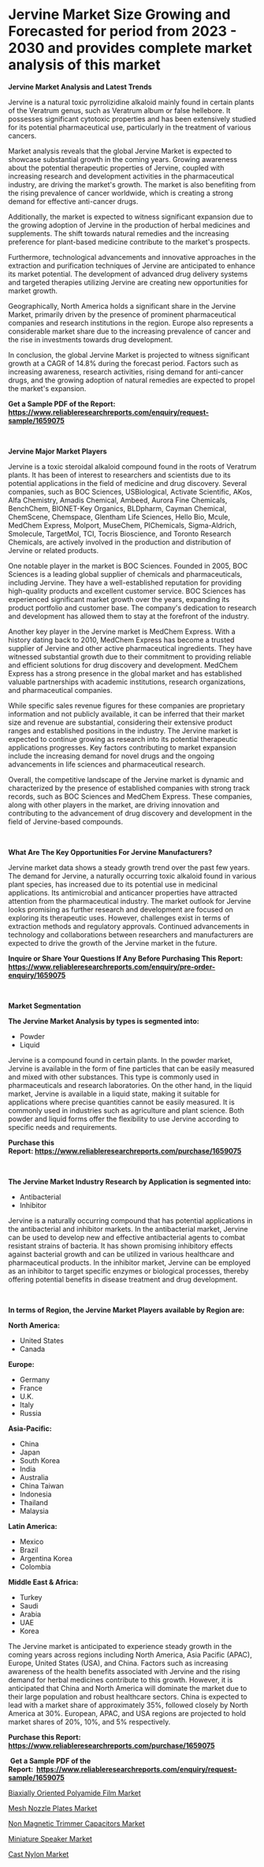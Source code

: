 <p><h1>Jervine Market Size Growing and Forecasted for period from 2023 - 2030 and provides complete market analysis of this market</h1></p><p><strong>Jervine Market Analysis and Latest Trends</strong></p>
<p><p>Jervine is a natural toxic pyrrolizidine alkaloid mainly found in certain plants of the Veratrum genus, such as Veratrum album or false hellebore. It possesses significant cytotoxic properties and has been extensively studied for its potential pharmaceutical use, particularly in the treatment of various cancers.</p><p>Market analysis reveals that the global Jervine Market is expected to showcase substantial growth in the coming years. Growing awareness about the potential therapeutic properties of Jervine, coupled with increasing research and development activities in the pharmaceutical industry, are driving the market's growth. The market is also benefiting from the rising prevalence of cancer worldwide, which is creating a strong demand for effective anti-cancer drugs.</p><p>Additionally, the market is expected to witness significant expansion due to the growing adoption of Jervine in the production of herbal medicines and supplements. The shift towards natural remedies and the increasing preference for plant-based medicine contribute to the market's prospects.</p><p>Furthermore, technological advancements and innovative approaches in the extraction and purification techniques of Jervine are anticipated to enhance its market potential. The development of advanced drug delivery systems and targeted therapies utilizing Jervine are creating new opportunities for market growth.</p><p>Geographically, North America holds a significant share in the Jervine Market, primarily driven by the presence of prominent pharmaceutical companies and research institutions in the region. Europe also represents a considerable market share due to the increasing prevalence of cancer and the rise in investments towards drug development.</p><p>In conclusion, the global Jervine Market is projected to witness significant growth at a CAGR of 14.8% during the forecast period. Factors such as increasing awareness, research activities, rising demand for anti-cancer drugs, and the growing adoption of natural remedies are expected to propel the market's expansion.</p></p>
<p><strong>Get a Sample PDF of the Report:&nbsp; <a href="https://www.reliableresearchreports.com/enquiry/request-sample/1659075">https://www.reliableresearchreports.com/enquiry/request-sample/1659075</a></strong></p>
<p>&nbsp;</p>
<p><strong>Jervine Major Market Players</strong></p>
<p><p>Jervine is a toxic steroidal alkaloid compound found in the roots of Veratrum plants. It has been of interest to researchers and scientists due to its potential applications in the field of medicine and drug discovery. Several companies, such as BOC Sciences, USBiological, Activate Scientific, AKos, Alfa Chemistry, Amadis Chemical, Ambeed, Aurora Fine Chemicals, BenchChem, BIONET-Key Organics, BLDpharm, Cayman Chemical, ChemScene, Chemspace, Glentham Life Sciences, Hello Bio, Mcule, MedChem Express, Molport, MuseChem, PIChemicals, Sigma-Aldrich, Smolecule, TargetMol, TCI, Tocris Bioscience, and Toronto Research Chemicals, are actively involved in the production and distribution of Jervine or related products.</p><p>One notable player in the market is BOC Sciences. Founded in 2005, BOC Sciences is a leading global supplier of chemicals and pharmaceuticals, including Jervine. They have a well-established reputation for providing high-quality products and excellent customer service. BOC Sciences has experienced significant market growth over the years, expanding its product portfolio and customer base. The company's dedication to research and development has allowed them to stay at the forefront of the industry.</p><p>Another key player in the Jervine market is MedChem Express. With a history dating back to 2010, MedChem Express has become a trusted supplier of Jervine and other active pharmaceutical ingredients. They have witnessed substantial growth due to their commitment to providing reliable and efficient solutions for drug discovery and development. MedChem Express has a strong presence in the global market and has established valuable partnerships with academic institutions, research organizations, and pharmaceutical companies.</p><p>While specific sales revenue figures for these companies are proprietary information and not publicly available, it can be inferred that their market size and revenue are substantial, considering their extensive product ranges and established positions in the industry. The Jervine market is expected to continue growing as research into its potential therapeutic applications progresses. Key factors contributing to market expansion include the increasing demand for novel drugs and the ongoing advancements in life sciences and pharmaceutical research.</p><p>Overall, the competitive landscape of the Jervine market is dynamic and characterized by the presence of established companies with strong track records, such as BOC Sciences and MedChem Express. These companies, along with other players in the market, are driving innovation and contributing to the advancement of drug discovery and development in the field of Jervine-based compounds.</p></p>
<p>&nbsp;</p>
<p><strong>What Are The Key Opportunities For Jervine Manufacturers?</strong></p>
<p><p>Jervine market data shows a steady growth trend over the past few years. The demand for Jervine, a naturally occurring toxic alkaloid found in various plant species, has increased due to its potential use in medicinal applications. Its antimicrobial and anticancer properties have attracted attention from the pharmaceutical industry. The market outlook for Jervine looks promising as further research and development are focused on exploring its therapeutic uses. However, challenges exist in terms of extraction methods and regulatory approvals. Continued advancements in technology and collaborations between researchers and manufacturers are expected to drive the growth of the Jervine market in the future.</p></p>
<p><strong>Inquire or Share Your Questions If Any Before Purchasing This Report: <a href="https://www.reliableresearchreports.com/enquiry/pre-order-enquiry/1659075">https://www.reliableresearchreports.com/enquiry/pre-order-enquiry/1659075</a></strong></p>
<p>&nbsp;</p>
<p><strong>Market Segmentation</strong></p>
<p><strong>The Jervine Market Analysis by types is segmented into:</strong></p>
<p><ul><li>Powder</li><li>Liquid</li></ul></p>
<p><p>Jervine is a compound found in certain plants. In the powder market, Jervine is available in the form of fine particles that can be easily measured and mixed with other substances. This type is commonly used in pharmaceuticals and research laboratories. On the other hand, in the liquid market, Jervine is available in a liquid state, making it suitable for applications where precise quantities cannot be easily measured. It is commonly used in industries such as agriculture and plant science. Both powder and liquid forms offer the flexibility to use Jervine according to specific needs and requirements.</p></p>
<p><strong>Purchase this Report:&nbsp;<a href="https://www.reliableresearchreports.com/purchase/1659075">https://www.reliableresearchreports.com/purchase/1659075</a></strong></p>
<p>&nbsp;</p>
<p><strong>The Jervine Market Industry Research by Application is segmented into:</strong></p>
<p><ul><li>Antibacterial</li><li>Inhibitor</li></ul></p>
<p><p>Jervine is a naturally occurring compound that has potential applications in the antibacterial and inhibitor markets. In the antibacterial market, Jervine can be used to develop new and effective antibacterial agents to combat resistant strains of bacteria. It has shown promising inhibitory effects against bacterial growth and can be utilized in various healthcare and pharmaceutical products. In the inhibitor market, Jervine can be employed as an inhibitor to target specific enzymes or biological processes, thereby offering potential benefits in disease treatment and drug development.</p></p>
<p>&nbsp;</p>
<p><strong>In terms of Region, the Jervine Market Players available by Region are:</strong></p>
<p>
    <p> <strong> North America: </strong>
        <ul>
            <li>United States</li>
            <li>Canada</li>
        </ul>
        </p> 
    <p> <strong> Europe: </strong>
        <ul>
            <li>Germany</li>
            <li>France</li>
            <li>U.K.</li>
            <li>Italy</li>
            <li>Russia</li>
        </ul>
        </p> 
    <p> <strong> Asia-Pacific: </strong>
        <ul>
            <li>China</li>
            <li>Japan</li>
            <li>South Korea</li>
            <li>India</li>
            <li>Australia</li>
            <li>China Taiwan</li>
            <li>Indonesia</li>
            <li>Thailand</li>
            <li>Malaysia</li>
        </ul>
        </p> 
    <p> <strong> Latin America: </strong>
        <ul>
            <li>Mexico</li>
            <li>Brazil</li>
            <li>Argentina Korea</li>
            <li>Colombia</li>
        </ul>
        </p> 
    <p> <strong> Middle East & Africa: </strong>
        <ul>
            <li>Turkey</li>
            <li>Saudi</li>
            <li>Arabia</li>
            <li>UAE</li>
            <li>Korea</li>
        </ul>
    </p>
    </p>
<p><p>The Jervine market is anticipated to experience steady growth in the coming years across regions including North America, Asia Pacific (APAC), Europe, United States (USA), and China. Factors such as increasing awareness of the health benefits associated with Jervine and the rising demand for herbal medicines contribute to this growth. However, it is anticipated that China and North America will dominate the market due to their large population and robust healthcare sectors. China is expected to lead with a market share of approximately 35%, followed closely by North America at 30%. European, APAC, and USA regions are projected to hold market shares of 20%, 10%, and 5% respectively.</p></p>
<p><strong>Purchase this Report: <a href="https://www.reliableresearchreports.com/purchase/1659075">https://www.reliableresearchreports.com/purchase/1659075</a></strong></p>
<p>&nbsp;<strong>Get a Sample PDF of the Report:&nbsp;&nbsp;<a href="https://www.reliableresearchreports.com/enquiry/request-sample/1659075">https://www.reliableresearchreports.com/enquiry/request-sample/1659075</a></strong></p>
<p><strong></strong></p>
<p><p><a href="https://github.com/PeterParrish5/Market-Research-Report-List-2/blob/main/biaxially-oriented-polyamide-film-market.md">Biaxially Oriented Polyamide Film Market</a></p><p><a href="https://medium.com/@jaydonhyatt2023/mesh-nozzle-plates-market-trends-and-market-analysis-forecasted-for-period-2023-2030-935b0e5c3dc3">Mesh Nozzle Plates Market</a></p><p><a href="https://medium.com/@malliekozey2023/non-magnetic-trimmer-capacitors-market-size-and-market-trends-complete-industry-overview-2023-to-da2be1b14546">Non Magnetic Trimmer Capacitors Market</a></p><p><a href="https://medium.com/@coltruecker/decoding-miniature-speaker-market-metrics-market-share-trends-and-growth-patterns-385b74f0014c">Miniature Speaker Market</a></p><p><a href="https://github.com/CliffMedina6/Market-Research-Report-List-2/blob/main/cast-nylon-market.md">Cast Nylon Market</a></p></p>